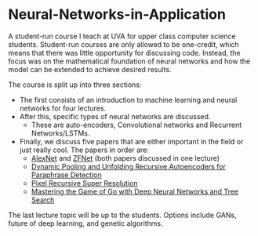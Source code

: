 # Neural-Networks-in-Application
A student-run course I teach at UVA for upper class computer science students.  Student-run courses are only allowed to be one-credit, which means that there was little opportunity for discussing code.  Instead, the focus was on the mathematical foundation of neural networks and how the model can be extended to achieve desired results.

The course is split up into three sections:  

- The first consists of an introduction to machine learning and neural networks for four lectures.
- After this, specific types of neural networks are discussed.  
    - These are auto-encoders, Convolutional networks and Recurrent Networks/LSTMs.
- Finally, we discuss five papers that are either important in the field or just really cool.  The papers in order are:
    - [AlexNet](https://papers.nips.cc/paper/4824-imagenet-classification-with-deep-convolutional-neural-networks.pdf) and [ZFNet](https://arxiv.org/pdf/1311.2901.pdf) (both papers discussed in one lecture)
    - [Dynamic Pooling and Unfolding Recursive Autoencoders for Paraphrase Detection](https://papers.nips.cc/paper/4204-dynamic-pooling-and-unfolding-recursive-autoencoders-for-paraphrase-detection.pdf)
    - [Pixel Recursive Super Resolution](https://arxiv.org/pdf/1702.00783.pdf)
    - [Mastering the Game of Go with Deep Neural Networks and Tree Search](https://gogameguru.com/i/2016/03/deepmind-mastering-go.pdf)
  
The last lecture topic will be up to the students.  Options include GANs, future of deep learning, and genetic algorithms.

